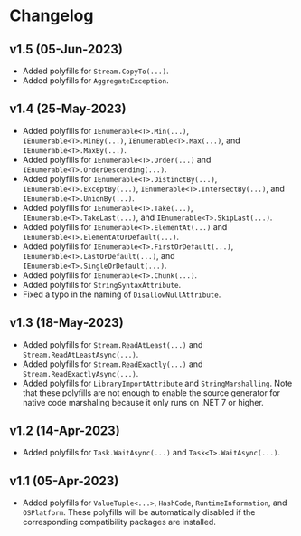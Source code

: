 # Changelog

## v1.5 (05-Jun-2023)

- Added polyfills for `Stream.CopyTo(...)`.
- Added polyfills for `AggregateException`.

## v1.4 (25-May-2023)

- Added polyfills for `IEnumerable<T>.Min(...)`, `IEnumerable<T>.MinBy(...)`, `IEnumerable<T>.Max(...)`, and `IEnumerable<T>.MaxBy(...)`.
- Added polyfills for `IEnumerable<T>.Order(...)` and `IEnumerable<T>.OrderDescending(...)`.
- Added polyfills for `IEnumerable<T>.DistinctBy(...)`, `IEnumerable<T>.ExceptBy(...)`, `IEnumerable<T>.IntersectBy(...)`, and `IEnumerable<T>.UnionBy(...)`.
- Added polyfills for `IEnumerable<T>.Take(...)`, `IEnumerable<T>.TakeLast(...)`, and `IEnumerable<T>.SkipLast(...)`.
- Added polyfills for `IEnumerable<T>.ElementAt(...)` and `IEnumerable<T>.ElementAtOrDefault(...)`.
- Added polyfills for `IEnumerable<T>.FirstOrDefault(...)`, `IEnumerable<T>.LastOrDefault(...)`, and `IEnumerable<T>.SingleOrDefault(...)`.
- Added polyfills for `IEnumerable<T>.Chunk(...)`.
- Added polyfills for `StringSyntaxAttribute`.
- Fixed a typo in the naming of `DisallowNullAttribute`.

## v1.3 (18-May-2023)

- Added polyfills for `Stream.ReadAtLeast(...)` and `Stream.ReadAtLeastAsync(...)`.
- Added polyfills for `Stream.ReadExactly(...)` and `Stream.ReadExactlyAsync(...)`.
- Added polyfills for `LibraryImportAttribute` and `StringMarshalling`. Note that these polyfills are not enough to enable the source generator for native code marshaling because it only runs on .NET 7 or higher.

## v1.2 (14-Apr-2023)

- Added polyfills for `Task.WaitAsync(...)` and `Task<T>.WaitAsync(...)`.

## v1.1 (05-Apr-2023)

- Added polyfills for `ValueTuple<...>`, `HashCode`, `RuntimeInformation`, and `OSPlatform`. These polyfills will be automatically disabled if the corresponding compatibility packages are installed.